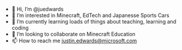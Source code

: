 - 👋 Hi, I’m @juedwards
- 👀 I’m interested in Minecraft, EdTech and Japanesse Sports Cars
- 🌱 I’m currently learning loads of things about teaching, learning and coding
- 💞️ I’m looking to collaborate on Minecraft Education
- 📫 How to reach me justin.edwards@microsoft.com


